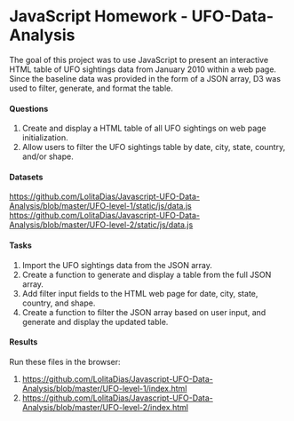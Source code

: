 # JavaScript Homework - UFO-Data-Analysis

The goal of this project was to use JavaScript to present an interactive HTML table of UFO sightings data from January 2010 within a web page. Since the baseline data was provided in the form of a JSON array, D3 was used to filter, generate, and format the table.

#### Questions

1. Create and display a HTML table of all UFO sightings on web page initialization.
2. Allow users to filter the UFO sightings table by date, city, state, country, and/or shape.

#### Datasets
https://github.com/LolitaDias/Javascript-UFO-Data-Analysis/blob/master/UFO-level-1/static/js/data.js
https://github.com/LolitaDias/Javascript-UFO-Data-Analysis/blob/master/UFO-level-2/static/js/data.js

#### Tasks

1. Import the UFO sightings data from the JSON array.
2. Create a function to generate and display a table from the full JSON array.
3. Add filter input fields to the HTML web page for date, city, state, country, and shape.
4. Create a function to filter the JSON array based on user input, and generate and display the updated table.

#### Results

Run these files in the browser:

1. https://github.com/LolitaDias/Javascript-UFO-Data-Analysis/blob/master/UFO-level-1/index.html
2. https://github.com/LolitaDias/Javascript-UFO-Data-Analysis/blob/master/UFO-level-2/index.html







